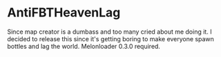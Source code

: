 # AntiFBTHeavenLag
Since map creator is a dumbass and too many cried about me doing it. I decided to release this since it's getting boring to make everyone spawn bottles and lag the world. Melonloader 0.3.0 required.
